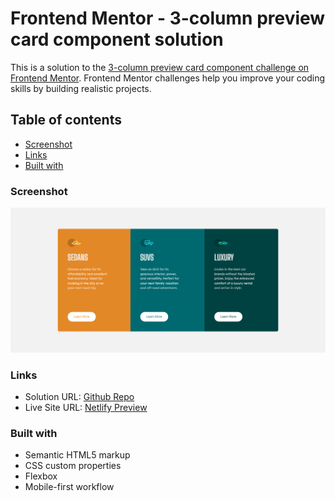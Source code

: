 # Frontend Mentor - 3-column preview card component solution

This is a solution to the [3-column preview card component challenge on Frontend Mentor](https://www.frontendmentor.io/challenges/3column-preview-card-component-pH92eAR2-). Frontend Mentor challenges help you improve your coding skills by building realistic projects. 

## Table of contents

  - [Screenshot](#screenshot)
  - [Links](#links)
  - [Built with](#built-with)



### Screenshot

![](./images/screenshot.png)

### Links

- Solution URL: [Github Repo](https://github.com/Schismond/3-column-preview-card-component)
- Live Site URL: [Netlify Preview](https://3-column-view-web.netlify.app)


### Built with

- Semantic HTML5 markup
- CSS custom properties
- Flexbox
- Mobile-first workflow